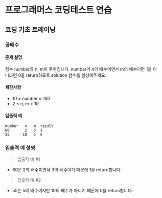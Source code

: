 # 프로그래머스 코딩테스트 연습

## 코딩 기초 트레이닝

### 공배수

#### 문제 설명
정수 number와 n, m이 주어집니다. number가 n의 배수이면서 m의 배수이면 1을 아니라면 0을 return하도록 solution 함수를 완성해주세요.

#### 제한사항

- 10 ≤ number ≤ 100
- 2 ≤ n, m < 10

#### 입출력 예
```
number	 n	 m	result
60	     2	 3	1
55	    10	 5	0
```

### 입출력 예 설명
> 입출력 예 #1
- 60은 2의 배수이면서 3의 배수이기 때문에 1을 return합니다.
> 입출력 예 #2
- 55는 5의 배수이지만 10의 배수가 아니기 때문에 0을 return합니다.